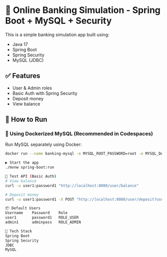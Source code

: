 # 🏦 Online Banking Simulation - Spring Boot + MySQL + Security

This is a simple banking simulation app built using:

- Java 17
- Spring Boot
- Spring Security
- MySQL (JDBC)

## ✅ Features

- User & Admin roles
- Basic Auth with Spring Security
- Deposit money
- View balance

## 🚀 How to Run

### 🐳 Using Dockerized MySQL (Recommended in Codespaces)

Run MySQL separately using Docker:

```bash
docker run --name banking-mysql -e MYSQL_ROOT_PASSWORD=root -e MYSQL_DATABASE=banking_app -p 3306:3306 -d mysql:8

▶️ Start the app
./mvnw spring-boot:run

🔐 Test API (Basic Auth)
# View balance
curl -u user1:password1 "http://localhost:8080/user/balance"

# Deposit money
curl -u user1:password1 -X POST "http://localhost:8080/user/deposit?username=user1&amount=1000"

📦 Default Users
Username	Password	Role
user1	    password1	ROLE_USER
admin1	    adminpass	ROLE_ADMIN

🧠 Tech Stack
Spring Boot
Spring Security
JDBC
MySQL
